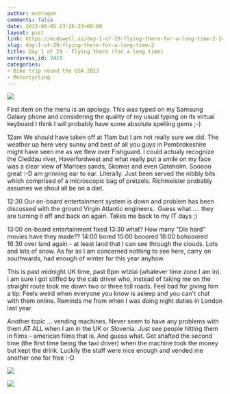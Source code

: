 ```yaml
---
author: mcdragon
comments: false
date: 2013-06-05 23:26:23+00:00
layout: post
link: https://mcdowell.si/day-1-of-29-flying-there-for-a-long-time-2-2419.html
slug: day-1-of-29-flying-there-for-a-long-time-2
title: Day 1 of 29 - Flying there (for a long time)
wordpress_id: 2419
categories:
- Bike trip round the USA 2013
- Motorcycling
---
```


![](https://mcdowell.si/wp-content/uploads/2013/06/wpid-20130605_1201031-1.jpg)

First item on the menu is an apology. This was typed on my Samsung Galaxy phone and considering the quality of my usual typing on its virtual keyboard I think I will probably have some absolute spelling gems ;-)

12am
We should have taken off at 11am but I am not really sure we did. The weather up here very sunny and best of all you guys in Pembrokeshire might have seen me as we flew over Fishguard. I could actualy recognize the Cleddau river, Haverfordwest and what really put a smile on my face was a clear view of Marloes sands, Skomer and even Gateholm. Sooooo great :-D am grinning ear to ear. Literally.
Just been served the nibbly bits which comprised of a microscopic bag of pretzels. Richmeister probably assumes we shoul all be on a diet.

12:30
Our on-board entertainment system is down and problem has been discussed with the ground Virgin Atlantic engineers.  Guess what .... they are turning it off and back on again. Takes me back to my IT days ;)

13:00 on-board entertainment fixed
13:30 what? How many "Die hard" movies have they made??
14:00 bored
15:00 booored
16:00 bohooored
16:30 over land again - at least land that I can see through the clouds. Lots and lots of snow. As far as I am concerned nothing to see here, carry on southwards, had enough of winter for this year anyhow.

This is past midnight UK time, past 6pm wtziai (whatever time zone I am in). I am sure I got stiffed by the cab driver who, instead of taking me on the straight route took me down two or three toll roads. Feel bad for giving him a tip.
Feels weird when everyone you know is asleep and you can't chat with them online. Reminds me from when I was doing night duties in London last year.

Another topic ... vending machines. Never seem to have any problems with them AT ALL when I am in the UK or Slovenia. Just see people hitting them in films - american films that is. And guess what. Got shafted the second time (the first time being the taxi driver) when the machine took the money but kept the drink. Luckily the staff were nice enough and vended me another one for free :-D

![](https://mcdowell.si/wp-content/uploads/2013/06/wpid-20130605_1015591-1.jpg)

![](https://mcdowell.si/wp-content/uploads/2013/06/wpid-20130605_1620351-1.jpg)



